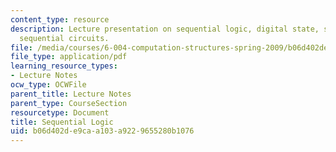 ```yaml
---
content_type: resource
description: Lecture presentation on sequential logic, digital state, storage, and
  sequential circuits.
file: /media/courses/6-004-computation-structures-spring-2009/b06d402de9caa103a9229655280b1076_MIT6_004s09_lec05.pdf
file_type: application/pdf
learning_resource_types:
- Lecture Notes
ocw_type: OCWFile
parent_title: Lecture Notes
parent_type: CourseSection
resourcetype: Document
title: Sequential Logic
uid: b06d402d-e9ca-a103-a922-9655280b1076
---
```

